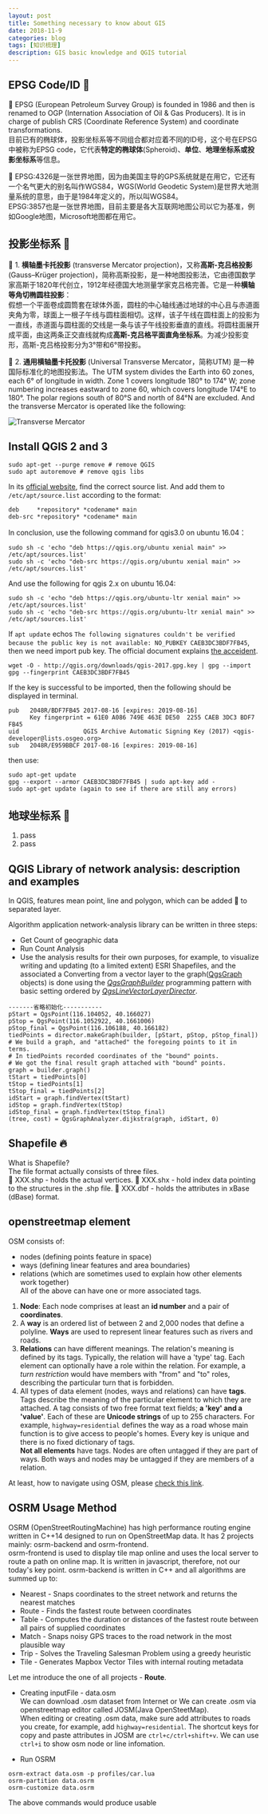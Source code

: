 ```yaml
---
layout: post
title: Something necessary to know about GIS
date: 2018-11-9
categories: blog
tags: [知识梳理]
description: GIS basic knowledge and QGIS tutorial
---
```


## EPSG Code/ID :monkey:

:penguin: EPSG (European Petroleum Survey Group) is founded in 1986 and then is renamed to OGP (Internation Association of Oil & Gas Producers). It is in charge of publish CRS (Coordinate Reference System) and coordinate transformations.  
目前已有的椭球体，投影坐标系等不同组合都对应着不同的ID号，这个号在EPSG中被称为EPSG code，它代表**特定的椭球体**(Spheroid)、**单位**、**地理坐标系或投影坐标系**等信息。  

:blowfish: EPSG:4326是一张世界地图，因为由美国主导的GPS系统就是在用它，它还有一个名气更大的别名叫作WGS84，WGS(World Geodetic System)是世界大地测量系统的意思，由于是1984年定义的，所以叫WGS84。  
EPSG:3857也是一张世界地图，目前主要是各大互联网地图公司以它为基准，例如Google地图，Microsoft地图都在用它。  

## 投影坐标系 :bear:

:octopus: 1. **横轴墨卡托投影** (transverse Mercator projection)，又称**高斯-克吕格投影** (Gauss–Krüger projection)，简称高斯投影，是一种地图投影法，它由德国数学家高斯于1820年代创立，1912年经德国大地测量学家克吕格完善。它是一种**横轴等角切椭圆柱投影**：  
假想一个平面卷成圆筒套在球体外面，圆柱的中心轴线通过地球的中心且与赤道面夹角为零，球面上一根子午线与圆柱面相切。这样，该子午线在圆柱面上的投影为一直线，赤道面与圆柱面的交线是一条与该子午线投影垂直的直线。将圆柱面展开成平面，由这两条正交直线就构成**高斯-克吕格平面直角坐标系**。为减少投影变形，高斯-克吕格投影分为3°带和6°带投影。

:honeybee: 2. **通用横轴墨卡托投影** (Universal Transverse Mercator，简称UTM) 是一种国际标准化的地图投影法。The UTM system divides the Earth into 60 zones, each 6° of longitude in width. Zone 1 covers longitude 180° to 174° W; zone numbering increases eastward to zone 60, which covers longitude 174°E to 180°. The polar regions south of 80°S and north of 84°N are excluded. And the transverse Mercator is operated like the following:  

![Transverse Mercator](https://github.com/bryanibit/bryanibit.github.io/raw/master/img/doc/traverse_mercator.png)

## Install QGIS 2 and 3

```
sudo apt-get --purge remove # remove QGIS
sudo apt autoremove # remove qgis libs
```
In its [official website](https://qgis.org/en/site/forusers/alldownloads.html), find the correct source list. And add them to ```/etc/apt/source.list``` according to the format:
```
deb     *repository* *codename* main
deb-src *repository* *codename* main
```

In conclusion, use the following command for qgis3.0 on ubuntu 16.04：
```
sudo sh -c 'echo "deb https://qgis.org/ubuntu xenial main" >> /etc/apt/sources.list'
sudo sh -c 'echo "deb-src https://qgis.org/ubuntu xenial main" >> /etc/apt/sources.list'
```

And use the following for qgis 2.x on ubuntu 16.04:
```
sudo sh -c 'echo "deb https://qgis.org/ubuntu-ltr xenial main" >> /etc/apt/sources.list'
sudo sh -c 'echo "deb-src https://qgis.org/ubuntu-ltr xenial main" >> /etc/apt/sources.list'
```

If ```apt update``` echos ```The following signatures couldn't be verified because the public key is not available: NO_PUBKEY CAEB3DC3BDF7FB45```, then we need import pub key. The official document explains [the acceident](https://www.qgis.org/en/site/forusers/alldownloads.html#debian-ubuntu).

```
wget -O - http://qgis.org/downloads/qgis-2017.gpg.key | gpg --import
gpg --fingerprint CAEB3DC3BDF7FB45
```
If the key is successful to be imported, then the following should be displayed in terminal.
```
pub   2048R/BDF7FB45 2017-08-16 [expires: 2019-08-16]
      Key fingerprint = 61E0 A086 749E 463E DE50  2255 CAEB 3DC3 BDF7 FB45
uid                  QGIS Archive Automatic Signing Key (2017) <qgis-developer@lists.osgeo.org>
sub   2048R/E959BBCF 2017-08-16 [expires: 2019-08-16]
```
then use:
```
sudo apt-get update
gpg --export --armor CAEB3DC3BDF7FB45 | sudo apt-key add -
sudo apt-get update (again to see if there are still any errors)
```

## 地球坐标系 :dolphin:

1. pass
2. pass

## QGIS Library of network analysis: description and examples

In QGIS, features mean point, line and polygon, which can be added :pencil: to separated layer.  

Algorithm application network-analysis library can be written in three steps:  
* Get Count of geographic data  
* Run Count Analysis  
* Use the analysis results for their own purposes, for example, to visualize  
writing and updating (to a limited extent) ESRI Shapefiles, and the associated a
Converting from a vector layer to the graph([QgsGraph](https://qgis.org/api/classQgsGraph.html) objects) is done using the [*QgsGraphBuilder*](http://qgis.org/api/classQgsGraphBuilder.html) programming pattern with basic setting ordered by [*QgsLineVectorLayerDirector*](http://qgis.org/api/classQgsLineVectorLayerDirector.html).

```
-------省略初始化-----------
pStart = QgsPoint(116.104052, 40.166027)
pStop = QgsPoint(116.1052922, 40.1661006)
pStop_final = QgsPoint(116.106188, 40.166182)
tiedPoints = director.makeGraph(builder, [pStart, pStop, pStop_final])
# We build a graph, and "attached" the foregoing points to it in terms.
# In tiedPoints recorded coordinates of the "bound" points.
# We got the final result graph attached with "bound" points.
graph = builder.graph()
tStart = tiedPoints[0]
tStop = tiedPoints[1]
tStop_final = tiedPoints[2]
idStart = graph.findVertex(tStart)
idStop = graph.findVertex(tStop)
idStop_final = graph.findVertex(tStop_final)
(tree, cost) = QgsGraphAnalyzer.dijkstra(graph, idStart, 0)
```

## Shapefile :fire:

What is Shapefile?  
The file format actually consists of three files.  
:kiss: XXX.shp - holds the actual vertices.
:kiss: XXX.shx - hold index data pointing to the structures in the .shp file.
:kiss: XXX.dbf - holds the attributes in xBase (dBase) format.

## openstreetmap element

OSM consists of:  
* nodes (defining points feature in space)  
* ways (defining linear features and area boundaries)  
* relations (which are sometimes used to explain how other elements work together)  
All of the above can have one or more associated tags.  

1. **Node**: Each node comprises at least an **id number** and a pair of **coordinates**.  
2. A **way** is an ordered list of between 2 and 2,000 nodes that define a polyline. **Ways** are used to represent linear features such as rivers and roads.   
3. **Relations** can have different meanings. The relation's meaning is defined by its tags. Typically, the relation will have a 'type' tag. Each element can optionally have a role within the relation. For example, a *turn restriction* would have members with "from" and "to" roles, describing the particular turn that is forbidden.
4. All types of data element (nodes, ways and relations) can have **tags**. Tags describe the meaning of the particular element to which they are attached. A tag consists of two free format text fields; **a 'key' and a 'value'**. Each of these are **Unicode strings** of up to 255 characters. For example, ```highway=residential``` defines the way as a road whose main function is to give access to people's homes. Every key is unique and there is no fixed dictionary of tags.  
**Not all elements** have tags. Nodes are often untagged if they are part of ways. Both ways and nodes may be untagged if they are members of a relation.

At least, how to navigate using OSM, please [check this link](https://www.mapbox.com/mapping/mapping-for-navigation/).

## OSRM Usage Method

OSRM (OpenStreetRoutingMachine) has high performance routing engine written in C++14 designed to run on OpenStreetMap data. It has 2 projects mainly: osrm-backend and osrm-frontend.  
osrm-frontend is used to display tile map online and uses the local server to route a path on online map. It is written in javascript, therefore, not our today's key point. osrm-backend is written in C++ and all algorithms are summed up to:  
* Nearest - Snaps coordinates to the street network and returns the nearest matches  
* Route - Finds the fastest route between coordinates  
* Table - Computes the duration or distances of the fastest route between all pairs of supplied coordinates  
* Match - Snaps noisy GPS traces to the road network in the most plausible way  
* Trip - Solves the Traveling Salesman Problem using a greedy heuristic  
* Tile - Generates Mapbox Vector Tiles with internal routing metadata  

Let me introduce the one of all projects - **Route**.

* Creating inputFile - data.osm  
We can download .osm dataset from Internet or We can create .osm via openstreetmap editor called JOSM(Java OpenSteetMap).  
When editing or creating .osm data, make sure add attributes to roads you create, for example, add ```highway=residential```. The shortcut keys for copy and paste attributes in JOSM are ```ctrl+c/ctrl+shift+v```. We can use ```ctrl+i``` to show osm node or line infomation.

* Run OSRM

```
osrm-extract data.osm -p profiles/car.lua
osrm-partition data.osrm
osrm-customize data.osrm
```
The above commands would produce usable 
